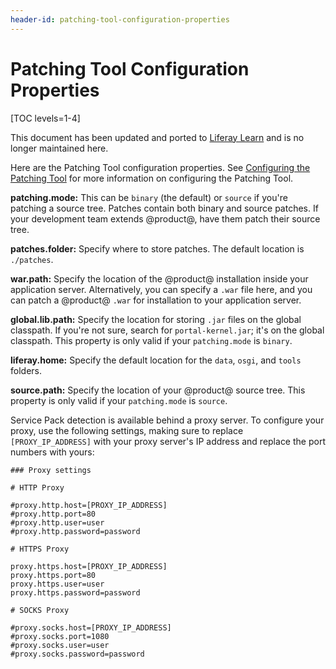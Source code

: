```yaml
---
header-id: patching-tool-configuration-properties
---
```


# Patching Tool Configuration Properties

[TOC levels=1-4]

<aside class="alert alert-info">
  <span class="wysiwyg-color-blue120">This document has been updated and ported to <a href="https://learn.liferay.com/dxp/7.x/en/installation-and-upgrades/maintaining-a-liferay-dxp-installation/patching-liferay/configuring-the-patching-tool.html">Liferay Learn</a> and is no longer maintained here.</span>
</aside>

Here are the Patching Tool configuration properties. See 
[Configuring the Patching Tool](/docs/7-2/deploy/-/knowledge_base/d/configuring-the-patching-tool) 
for more information on configuring the Patching Tool. 

**patching.mode:** This can be `binary` (the default) or `source` if you're
patching a source tree. Patches contain both binary and source patches. If your
development team extends @product@, have them patch their source tree. 

**patches.folder:** Specify where to store patches. The default location is
`./patches`. 

**war.path:** Specify the location of the @product@ installation inside your
application server. Alternatively, you can specify a `.war` file here, and you
can patch a @product@ `.war` for installation to your application server. 

**global.lib.path:** Specify the location for storing `.jar` files on the global
classpath. If you're not sure, search for `portal-kernel.jar`; it's on
the global classpath. This property is only valid if your `patching.mode` is
`binary`. 

**liferay.home:** Specify the default location for the `data`, `osgi`, and 
`tools` folders.

**source.path:** Specify the location of your @product@ source tree. This 
property is only valid if your `patching.mode` is `source`. 

Service Pack detection is available behind a proxy server. To configure your
proxy, use the following settings, making sure to replace `[PROXY_IP_ADDRESS]`
with your proxy server's IP address and replace the port numbers with yours: 

```properties
### Proxy settings

# HTTP Proxy

#proxy.http.host=[PROXY_IP_ADDRESS]
#proxy.http.port=80
#proxy.http.user=user
#proxy.http.password=password

# HTTPS Proxy

proxy.https.host=[PROXY_IP_ADDRESS]
proxy.https.port=80
proxy.https.user=user
proxy.https.password=password

# SOCKS Proxy

#proxy.socks.host=[PROXY_IP_ADDRESS]
#proxy.socks.port=1080
#proxy.socks.user=user
#proxy.socks.password=password
```
